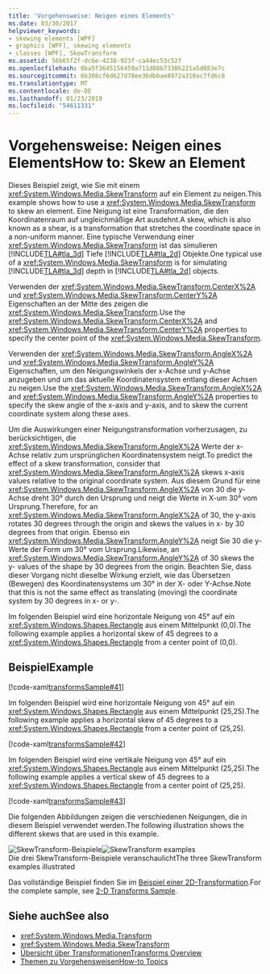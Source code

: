 ```yaml
---
title: 'Vorgehensweise: Neigen eines Elements'
ms.date: 03/30/2017
helpviewer_keywords:
- skewing elements [WPF]
- graphics [WPF], skewing elements
- classes [WPF], SkewTransform
ms.assetid: 56b65f2f-dc6e-4238-923f-ca44ec53c52f
ms.openlocfilehash: 0ba5f3645156459a711d88b7330b221a5d083e7c
ms.sourcegitcommit: 6b308cf6d627d78ee36dbbae8972a310ac7fd6c8
ms.translationtype: MT
ms.contentlocale: de-DE
ms.lasthandoff: 01/23/2019
ms.locfileid: "54611331"
---
```

# <a name="how-to-skew-an-element"></a><span data-ttu-id="6a039-102">Vorgehensweise: Neigen eines Elements</span><span class="sxs-lookup"><span data-stu-id="6a039-102">How to: Skew an Element</span></span>
<span data-ttu-id="6a039-103">Dieses Beispiel zeigt, wie Sie mit einem <xref:System.Windows.Media.SkewTransform> auf ein Element zu neigen.</span><span class="sxs-lookup"><span data-stu-id="6a039-103">This example shows how to use a <xref:System.Windows.Media.SkewTransform> to skew an element.</span></span> <span data-ttu-id="6a039-104">Eine Neigung ist eine Transformation, die den Koordinatenraum auf ungleichmäßige Art ausdehnt.</span><span class="sxs-lookup"><span data-stu-id="6a039-104">A skew, which is also known as a shear, is a transformation that stretches the coordinate space in a non-uniform manner.</span></span> <span data-ttu-id="6a039-105">Eine typische Verwendung einer <xref:System.Windows.Media.SkewTransform> ist das simulieren [!INCLUDE[TLA#tla_3d](../../../../includes/tlasharptla-3d-md.md)] Tiefe [!INCLUDE[TLA#tla_2d](../../../../includes/tlasharptla-2d-md.md)] Objekte.</span><span class="sxs-lookup"><span data-stu-id="6a039-105">One typical use of a <xref:System.Windows.Media.SkewTransform> is for simulating [!INCLUDE[TLA#tla_3d](../../../../includes/tlasharptla-3d-md.md)] depth in [!INCLUDE[TLA#tla_2d](../../../../includes/tlasharptla-2d-md.md)] objects.</span></span>  
  
 <span data-ttu-id="6a039-106">Verwenden der <xref:System.Windows.Media.SkewTransform.CenterX%2A> und <xref:System.Windows.Media.SkewTransform.CenterY%2A> Eigenschaften an der Mitte des zeigen die <xref:System.Windows.Media.SkewTransform>.</span><span class="sxs-lookup"><span data-stu-id="6a039-106">Use the <xref:System.Windows.Media.SkewTransform.CenterX%2A> and <xref:System.Windows.Media.SkewTransform.CenterY%2A> properties to specify the center point of the <xref:System.Windows.Media.SkewTransform>.</span></span>  
  
 <span data-ttu-id="6a039-107">Verwenden der <xref:System.Windows.Media.SkewTransform.AngleX%2A> und <xref:System.Windows.Media.SkewTransform.AngleY%2A> Eigenschaften, um den Neigungswinkels der x-Achse und y-Achse anzugeben und um das aktuelle Koordinatensystem entlang dieser Achsen zu neigen.</span><span class="sxs-lookup"><span data-stu-id="6a039-107">Use the <xref:System.Windows.Media.SkewTransform.AngleX%2A> and <xref:System.Windows.Media.SkewTransform.AngleY%2A> properties to specify the skew angle of the x-axis and y-axis, and to skew the current coordinate system along these axes.</span></span>  
  
 <span data-ttu-id="6a039-108">Um die Auswirkungen einer Neigungstransformation vorherzusagen, zu berücksichtigen, die <xref:System.Windows.Media.SkewTransform.AngleX%2A> Werte der x-Achse relativ zum ursprünglichen Koordinatensystem neigt.</span><span class="sxs-lookup"><span data-stu-id="6a039-108">To predict the effect of a skew transformation, consider that <xref:System.Windows.Media.SkewTransform.AngleX%2A> skews x-axis values relative to the original coordinate system.</span></span> <span data-ttu-id="6a039-109">Aus diesem Grund für eine <xref:System.Windows.Media.SkewTransform.AngleX%2A> von 30 die y-Achse dreht 30° durch den Ursprung und neigt die Werte in X-um 30° vom Ursprung.</span><span class="sxs-lookup"><span data-stu-id="6a039-109">Therefore, for an <xref:System.Windows.Media.SkewTransform.AngleX%2A> of 30, the y-axis rotates 30 degrees through the origin and skews the values in x- by 30 degrees from that origin.</span></span> <span data-ttu-id="6a039-110">Ebenso ein <xref:System.Windows.Media.SkewTransform.AngleY%2A> neigt Sie 30 die y-Werte der Form um 30° vom Ursprung.</span><span class="sxs-lookup"><span data-stu-id="6a039-110">Likewise, an <xref:System.Windows.Media.SkewTransform.AngleY%2A> of 30 skews the y- values of the shape by 30 degrees from the origin.</span></span> <span data-ttu-id="6a039-111">Beachten Sie, dass dieser Vorgang nicht dieselbe Wirkung erzielt, wie das Übersetzen (Bewegen) des Koordinatensystems um 30° in der X- oder Y-Achse.</span><span class="sxs-lookup"><span data-stu-id="6a039-111">Note that this is not the same effect as translating (moving) the coordinate system by 30 degrees in x- or y-.</span></span>  
  
 <span data-ttu-id="6a039-112">Im folgenden Beispiel wird eine horizontale Neigung von 45° auf ein <xref:System.Windows.Shapes.Rectangle> aus einem Mittelpunkt (0,0).</span><span class="sxs-lookup"><span data-stu-id="6a039-112">The following example applies a horizontal skew of 45 degrees to a <xref:System.Windows.Shapes.Rectangle> from a center point of (0,0).</span></span>  
  
## <a name="example"></a><span data-ttu-id="6a039-113">Beispiel</span><span class="sxs-lookup"><span data-stu-id="6a039-113">Example</span></span>  
 [!code-xaml[transformsSample#41](../../../../samples/snippets/csharp/VS_Snippets_Wpf/transformsSample/CS/SkewTransformExample.xaml#41)]  
  
 <span data-ttu-id="6a039-114">Im folgenden Beispiel wird eine horizontale Neigung von 45° auf ein <xref:System.Windows.Shapes.Rectangle> aus einem Mittelpunkt (25,25).</span><span class="sxs-lookup"><span data-stu-id="6a039-114">The following example applies a horizontal skew of 45 degrees to a <xref:System.Windows.Shapes.Rectangle> from a center point of (25,25).</span></span>  
  
 [!code-xaml[transformsSample#42](../../../../samples/snippets/csharp/VS_Snippets_Wpf/transformsSample/CS/SkewTransformExample.xaml#42)]  
  
 <span data-ttu-id="6a039-115">Im folgenden Beispiel wird eine vertikale Neigung von 45° auf ein <xref:System.Windows.Shapes.Rectangle> aus einem Mittelpunkt (25,25).</span><span class="sxs-lookup"><span data-stu-id="6a039-115">The following example applies a vertical skew of 45 degrees to a <xref:System.Windows.Shapes.Rectangle> from a center point of (25,25).</span></span>  
  
 [!code-xaml[transformsSample#43](../../../../samples/snippets/csharp/VS_Snippets_Wpf/transformsSample/CS/SkewTransformExample.xaml#43)]  
  
 <span data-ttu-id="6a039-116">Die folgenden Abbildungen zeigen die verschiedenen Neigungen, die in diesem Beispiel verwendet werden.</span><span class="sxs-lookup"><span data-stu-id="6a039-116">The following illustration shows the different skews that are used in this example.</span></span>  
  
 <span data-ttu-id="6a039-117">![SkewTransform-Beispiele](../../../../docs/framework/wpf/graphics-multimedia/media/img-wcpsdk-graphicsmm-skewtransformexample.gif "Img_wcpsdk_graphicsmm_skewtransformexample")</span><span class="sxs-lookup"><span data-stu-id="6a039-117">![SkewTransform examples](../../../../docs/framework/wpf/graphics-multimedia/media/img-wcpsdk-graphicsmm-skewtransformexample.gif "img_wcpsdk_graphicsmm_skewtransformexample")</span></span>  
<span data-ttu-id="6a039-118">Die drei SkewTransform-Beispiele veranschaulicht</span><span class="sxs-lookup"><span data-stu-id="6a039-118">The three SkewTransform examples illustrated</span></span>  
  
 <span data-ttu-id="6a039-119">Das vollständige Beispiel finden Sie im [Beispiel einer 2D-Transformation](https://go.microsoft.com/fwlink/?LinkID=158252).</span><span class="sxs-lookup"><span data-stu-id="6a039-119">For the complete sample, see [2-D Transforms Sample](https://go.microsoft.com/fwlink/?LinkID=158252).</span></span>  
  
## <a name="see-also"></a><span data-ttu-id="6a039-120">Siehe auch</span><span class="sxs-lookup"><span data-stu-id="6a039-120">See also</span></span>
- <xref:System.Windows.Media.Transform>
- <xref:System.Windows.Media.SkewTransform>
- [<span data-ttu-id="6a039-121">Übersicht über Transformationen</span><span class="sxs-lookup"><span data-stu-id="6a039-121">Transforms Overview</span></span>](../../../../docs/framework/wpf/graphics-multimedia/transforms-overview.md)
- [<span data-ttu-id="6a039-122">Themen zu Vorgehensweisen</span><span class="sxs-lookup"><span data-stu-id="6a039-122">How-to Topics</span></span>](../../../../docs/framework/wpf/graphics-multimedia/transformations-how-to-topics.md)
